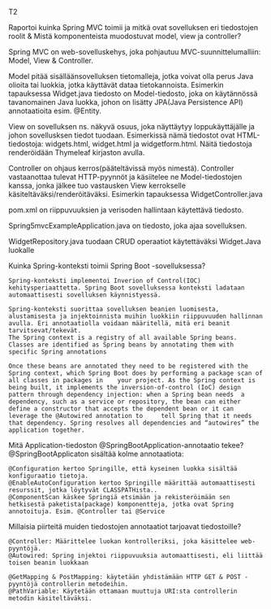 T2

Raportoi kuinka Spring MVC toimii ja mitkä ovat sovelluksen eri tiedostojen roolit & Mistä komponenteista muodostuvat model, view ja controller?

Spring MVC on web-sovelluskehys, joka pohjautuu MVC-suunnittelumalliin: Model, View & Controller. 

Model pitää sisälläänsovelluksen tietomalleja, jotka voivat olla perus Java olioita tai luokkia, jotka käyttävät dataa tietokannoista. Esimerkin tapauksessa Widget.java tiedosto on Model-tiedosto, joka on käytännössä tavanomainen Java luokka, johon on lisätty JPA(Java Persistence API) annotaatioita esim. @Entity.

View on sovelluksen ns. näkyvä osuus, joka näyttäytyy loppukäyttäjälle ja johon sovellusksen tiedot tuodaan. Esimerkissä nämä tiedostot ovat HTML-tiedostoja: widgets.html, widget.html ja widgetform.html. Näitä tiedostoja renderöidään Thymeleaf kirjaston avulla.

Controller on ohjaus kerros(pääteltävissä myös nimestä). Controller vastaanottaa tulevat HTTP-pyynnöt ja käsiitelee ne Model-tiedostojen kanssa, jonka jälkee tuo vastausken View kerrokselle käsiteltäväksi/renderöitäväksi. Esimerkin tapauksessa WidgetController.java 

pom.xml on riippuvuuksien ja verisoden hallintaan käytettävä tiedosto.

Spring5mvcExampleApplication.java on tiedosto, joka ajaa sovelluksen.

WidgetRepository.java  tuodaan CRUD operaatiot käytettäväksi Widget.Java luokalle


Kuinka Spring-konteksti toimii Spring Boot -sovelluksessa?

	Spring-konteksti implementoi Inverion of Control(IOC) kehitysperiaattetta. Spring Boot sovelluksessa konteksti ladataan automaattisesti sovelluksen käynnistyessä.
	
	Spring-konteksti suorittaa sovelluksen beanien luomisesta, alustamisesta ja injektoinnista muihin luokkiin riippuvuuden hallinnan avulla. Eri annotaatiolla voidaan määritellä, mitä eri beanit tarvitsevat/tekevät.
	The Spring context is a registry of all available Spring beans. Classes are identified as Spring beans by annotating them with specific Spring annotations

	Once these beans are annotated they need to be registered with the Spring context, which Spring Boot does by performing a package scan of all classes in packages in 	your project. As the Spring context is being built, it implements the inversion-of-control (IoC) design pattern through dependency injection: when a Spring bean needs 	a dependency, such as a service or repository, the bean can either define a constructor that accepts the dependent bean or it can leverage the @Autowired annotation to 	tell Spring that it needs that dependency. Spring resolves all dependencies and “autowires” the application together.

Mitä Application-tiedoston @SpringBootApplication-annotaatio tekee?
	@SpringBootApplicaton sisältää kolme annotaatiota:

	@Configuration kertoo Springille, että kyseinen luokka sisältää konfiguraatio tietoja.
	@EnableAutoConfiguration kertoo Springille määrittää automaattisesti resurssit, jotka löytyvät CLASSPATHista..
	@ComponentScan käskee Springiä etsimään ja rekisteröimään sen hetkisestä paketista(package) komponentteja, jotka ovat Spring annotoituja. Esim. @Controller tai @Service

Millaisia piirteitä muiden tiedostojen annotaatiot tarjoavat tiedostoille?
	
	@Controller: Määrittelee luokan kontrolleriksi, joka käsittelee web-pyyntöjä.
	@Autowired: Spring injektoi riippuvuuksia automaattisesti, eli liittää toisen beanin luokkaan

	@GetMapping & PostMapping: käytetään yhdistämään HTTP GET & POST -pyyntöjä controllerin metodeihin.
	@PathVariable: Käytetään ottamaan muuttuja URI:sta controllerin metodin käsiteltäväksi.
